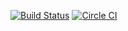 [![Build Status](https://travis-ci.org/viewthespace/pr-leaderboard.svg)](https://travis-ci.org/viewthespace/pr-leaderboard)
[![Circle CI](https://circleci.com/gh/viewthespace/pr-leaderboard.svg?style=svg)](https://circleci.com/gh/viewthespace/pr-leaderboard)
